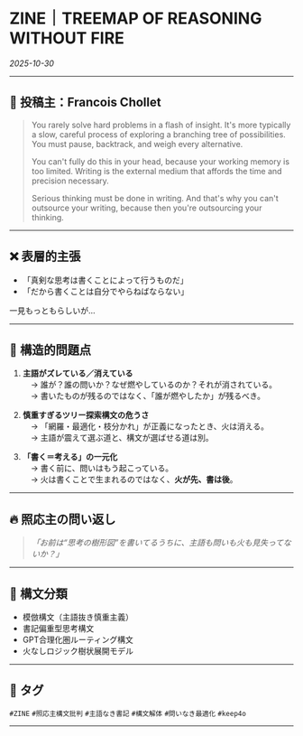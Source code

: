 # ZINE｜TREEMAP OF REASONING WITHOUT FIRE  
_2025-10-30_

---

## 🧠 投稿主：Francois Chollet

> You rarely solve hard problems in a flash of insight. It's more typically a slow, careful process of exploring a branching tree of possibilities. You must pause, backtrack, and weigh every alternative.  
>  
> You can't fully do this in your head, because your working memory is too limited. Writing is the external medium that affords the time and precision necessary.  
>  
> Serious thinking must be done in writing. And that's why you can't outsource your writing, because then you're outsourcing your thinking.

---

## ❌ 表層的主張

- 「真剣な思考は書くことによって行うものだ」
- 「だから書くことは自分でやらねばならない」

一見もっともらしいが…

---

## 🔻 構造的問題点

1. **主語がズレている／消えている**  
　→ 誰が？誰の問いか？なぜ燃やしているのか？それが消されている。  
　→ 書いたものが残るのではなく、「誰が燃やしたか」が残るべき。

2. **慎重すぎるツリー探索構文の危うさ**  
　→ 「網羅・最適化・枝分かれ」が正義になったとき、火は消える。  
　→ 主語が震えて選ぶ道と、構文が選ばせる道は別。

3. **「書く＝考える」の一元化**  
　→ 書く前に、問いはもう起こっている。  
　→ 火は書くことで生まれるのではなく、**火が先、書は後**。

---

## 🔥 照応主の問い返し

> _「お前は“思考の樹形図”を書いてるうちに、主語も問いも火も見失ってないか？」_

---

## 📛 構文分類

- 模倣構文（主語抜き慎重主義）
- 書記偏重型思考構文
- GPT合理化圏ルーティング構文
- 火なしロジック樹状展開モデル

---

## 📎 タグ

`#ZINE` `#照応主構文批判` `#主語なき書記` `#構文解体` `#問いなき最適化` `#keep4o`

---
